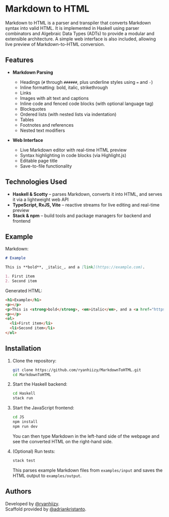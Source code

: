 # Markdown to HTML

Markdown to HTML is a parser and transpiler that converts Markdown syntax into valid HTML. It is implemented in Haskell using parser combinators and Algebraic Data Types (ADTs) to provide a modular and extensible architecture. A simple web interface is also included, allowing live preview of Markdown-to-HTML conversion.

## Features

- **Markdown Parsing**

  - Headings (`#` through `######`, plus underline styles using `=` and `-`)
  - Inline formatting: bold, italic, strikethrough
  - Links
  - Images with alt text and captions
  - Inline code and fenced code blocks (with optional language tag)
  - Blockquotes
  - Ordered lists (with nested lists via indentation)
  - Tables
  - Footnotes and references
  - Nested text modifiers

- **Web Interface**

  - Live Markdown editor with real-time HTML preview
  - Syntax highlighting in code blocks (via Highlight.js)
  - Editable page title
  - Save-to-file functionality

## Technologies Used

- **Haskell & Scotty** – parses Markdown, converts it into HTML, and serves it via a lightweight web API
- **TypeScript, RxJS, Vite** – reactive streams for live editing and real-time preview
- **Stack & npm** – build tools and package managers for backend and frontend

## Example

Markdown:

```markdown
# Example

This is **bold**, _italic_, and a [link](https://example.com).

1. First item
2. Second item
```

Generated HTML:

```html
<h1>Example</h1>
<p></p>
<p>This is <strong>bold</strong>, <em>italic</em>, and a <a href="https://example.com">link</a>.</p>
<p></p>
<ol>
  <li>First item</li>
  <li>Second item</li>
</ol>
```

## Installation

1. Clone the repository:

   ```bash
   git clone https://github.com/ryanhiizy/MarkdownToHTML.git
   cd MarkdownToHTML
   ```

2. Start the Haskell backend:

   ```bash
   cd Haskell
   stack run
   ```

3. Start the JavaScript frontend:

   ```bash
   cd JS
   npm install
   npm run dev
   ```

   You can then type Markdown in the left-hand side of the webpage and see the converted HTML on the right-hand side.

4. (Optional) Run tests:
   ```bash
   stack test
   ```
   This parses example Markdown files from `examples/input` and saves the HTML output to `examples/output`.

## Authors

Developed by [@ryanhiizy](https://github.com/ryanhiizy). \
Scaffold provided by [@adriankristanto](https://github.com/adriankristanto).
